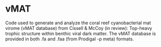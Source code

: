 # vMAT
Code used to generate and analyze the coral reef cyanobacterial mat virome (vMAT database) from Cissell &amp; McCoy (in review): Top-heavy trophic structure within benthic viral dark matter. The vMAT database is provided in both .fa and .faa (from Prodigal -p meta) formats.

